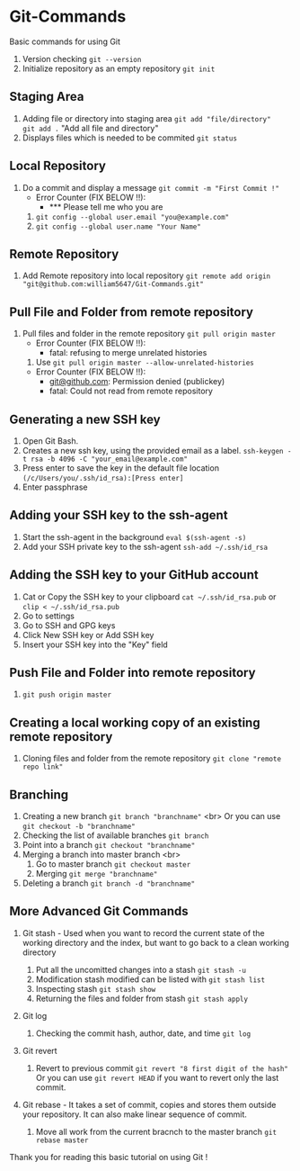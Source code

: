 # Git-Commands
Basic commands for using Git

1. Version checking
`git --version`
2. Initialize repository as an empty repository 
`git init`

## Staging Area
1. Adding file or directory into staging area
`git add "file/directory"`<br/>
`git add .` "Add all file and directory"
2. Displays files which is needed to be commited
`git status`

## Local Repository
1. Do a commit and display a message `git commit -m "First Commit !"`
   * Error Counter (FIX BELOW !!): 
     - *** Please tell me who you are 
   1. `git config --global user.email "you@example.com"`
   2. `git config --global user.name "Your Name"`
   
## Remote Repository
1. Add Remote repository into local repository `git remote add origin "git@github.com:william5647/Git-Commands.git"`

## Pull File and Folder from remote repository
1. Pull files and folder in the remote repository `git pull origin master`
   * Error Counter (FIX BELOW !!):
     - fatal: refusing to merge unrelated histories
   1. Use `git pull origin master --allow-unrelated-histories`
   * Error Counter (FIX BELOW !!): 
     - git@github.com: Permission denied (publickey)
     - fatal: Could not read from remote repository

## Generating a new SSH key
1. Open Git Bash.
2. Creates a new ssh key, using the provided email as a label. `ssh-keygen -t rsa -b 4096 -C "your_email@example.com"`
3. Press enter to save the key in the default file location `(/c/Users/you/.ssh/id_rsa):[Press enter]`
4. Enter passphrase

## Adding your SSH key to the ssh-agent
1. Start the ssh-agent in the background `eval $(ssh-agent -s)`
2. Add your SSH private key to the ssh-agent `ssh-add ~/.ssh/id_rsa`

## Adding the SSH key to your GitHub account
1. Cat or Copy the SSH key to your clipboard
`cat ~/.ssh/id_rsa.pub` or `clip < ~/.ssh/id_rsa.pub`
2. Go to settings
3. Go to SSH and GPG keys
4. Click New SSH key or Add SSH key
5. Insert your SSH key into the "Key" field

## Push File and Folder into remote repository
1. `git push origin master`

## Creating a local working copy of an existing remote repository
1. Cloning files and folder from the remote repository `git clone "remote repo link"`

## Branching
1. Creating a new branch `git branch "branchname"` <br\>
    Or you can use `git checkout -b "branchname"`
2. Checking the list of available branches `git branch`
3. Point into a branch `git checkout "branchname"`
4. Merging a branch into master branch <br\>
    1. Go to master branch `git checkout master`
    2. Merging `git merge "branchname"`
5. Deleting a branch `git branch -d "branchname"`

## More Advanced Git Commands
1. Git stash - Used when you want to record the current state of the working directory and the index, but want to go back to a clean working directory
    1. Put all the uncomitted changes into a stash `git stash -u`
    2. Modification stash modified can be listed with `git stash list`
    3. Inspecting stash `git stash show`
    4. Returning the files and folder from stash `git stash apply`
    
 2. Git log
    1. Checking the commit hash, author, date, and time `git log`
 
 3. Git revert
    1. Revert to previous commit `git revert "8 first digit of the hash"`</br>
        Or you can use `git revert HEAD` if you want to revert only the last commit.
 
 4. Git rebase - It takes a set of commit, copies and stores them outside your repository. It can also make linear sequence of commit.
    1. Move all work from the current bracnch to the master branch `git rebase master`

Thank you for reading this basic tutorial on using Git !
